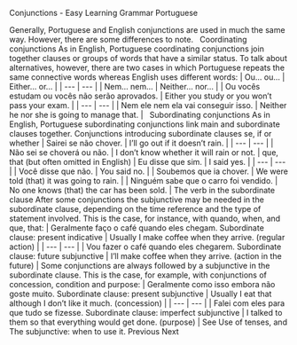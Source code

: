 Conjunctions - Easy Learning Grammar Portuguese
 
Generally, Portuguese and English conjunctions are used in much the same way. However, there are some differences to note.
 
Coordinating conjunctions
As in English, Portuguese coordinating conjunctions join together clauses or groups of words that have a similar status. To talk about alternatives, however, there are two cases in which Portuguese repeats the same connective words whereas English uses different words:
| Ou… ou… | Either… or… |
| --- | --- |
| Nem… nem… | Neither… nor… |
| Ou vocês estudam ou vocês não serão aprovados. | Either you study or you won’t pass your exam. |
| --- | --- |
| Nem ele nem ela vai conseguir isso. | Neither he nor she is going to manage that. |
 
Subordinating conjunctions
As in English, Portuguese subordinating conjunctions link main and subordinate clauses together.
Conjunctions introducing subordinate clauses
se, if or whether
| Sairei se não chover. | I’ll go out if it doesn’t rain. |
| --- | --- |
| Não sei se choverá ou não. | I don’t know whether it will rain or not. |
que, that (but often omitted in English)
| Eu disse que sim. | I said yes. |
| --- | --- |
| Você disse que não. | You said no. |
| Soubemos que ia chover. | We were told (that) it was going to rain. |
| Ninguém sabe que o carro foi vendido. | No one knows (that) the car has been sold. |
The verb in the subordinate clause
After some conjunctions the subjunctive may be needed in the subordinate clause, depending on the time reference and the type of statement involved. This is the case, for instance, with quando, when, and que, that:
| Geralmente faço o café quando eles chegam.
Subordinate clause: present indicative | Usually I make coffee when they arrive. (regular action) |
| --- | --- |
| Vou fazer o café quando eles chegarem.
Subordinate clause: future subjunctive | I’ll make coffee when they arrive. (action in the future) |
Some conjunctions are always followed by a subjunctive in the subordinate clause. This is the case, for example, with conjunctions of concession, condition and purpose:
| Geralmente como isso embora não goste muito.
Subordinate clause: present subjunctive | Usually I eat that although I don’t like it much. (concession) |
| --- | --- |
| Falei com eles para que tudo se fizesse.
Subordinate clause: imperfect subjunctive | I talked to them so that everything would get done. (purpose) |
See Use of tenses, and The subjunctive: when to use it.
Previous
Next
